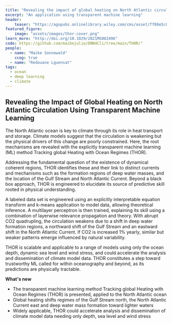 ```yaml
---
title: "Revealing the impact of global heating on North Atlantic circulation"
excerpt: "An application using transparent machine learning"
header:
    teaser: "https://agupubs.onlinelibrary.wiley.com/cms/asset/ff88e5c8-05d9-4362-bbb2-2e4804d038a2/jame21406-fig-0004-m.jpg"
featured_figure:
    image: "assets/images/thor-cover.png"
learn_more: "http://doi.org/10.1029/2021MS002496"
code: https://github.com/maikejulie/DNN4Cli/tree/main/THOR/"
people:
  - name: "Maike Sonnewald"
    ccog: true
  - name: "Redouane Lguensat"
tags:
  - ocean
  - deep learning
  - climate
---
```


## Revealing the Impact of Global Heating on North Atlantic Circulation Using Transparent Machine Learning

The North Atlantic ocean is key to climate through its role in heat transport and storage. Climate models suggest that the circulation is weakening but the physical drivers of this change are poorly constrained. Here, the root mechanisms are revealed with the explicitly transparent machine learning (ML) method Tracking global Heating with Ocean Regimes (THOR). 

Addressing the fundamental question of the existence of dynamical coherent regions, THOR identifies these and their link to distinct currents and mechanisms such as the formation regions of deep water masses, and the location of the Gulf Stream and North Atlantic Current. Beyond a black box approach, THOR is engineered to elucidate its source of predictive skill rooted in physical understanding. 

A labeled data set is engineered using an explicitly interpretable equation transform and k-means application to model data, allowing theoretical inference. A multilayer perceptron is then trained, explaining its skill using a combination of layerwise relevance propagation and theory. With abrupt CO2 quadrupling, the circulation weakens due to a shift in deep water formation regions, a northward shift of the Gulf Stream and an eastward shift in the North Atlantic Current. If CO2 is increased 1% yearly, similar but weaker patterns emerge influenced by natural variability. 

THOR is scalable and applicable to a range of models using only the ocean depth, dynamic sea level and wind stress, and could accelerate the analysis and dissemination of climate model data. THOR constitutes a step toward trustworthy ML called for within oceanography and beyond, as its predictions are physically tractable.

**What's new**
- The transparent machine learning method Tracking global Heating with Ocean Regimes (THOR) is presented, applied to the North Atlantic ocean
- Global heating shifts regimes of the Gulf Stream north, the North Atlantic Current east and deep water mass formation toward lighter waters
- Widely applicable, THOR could accelerate analysis and dissemination of climate model data needing only depth, sea level and wind stress